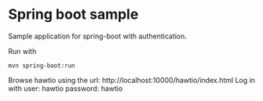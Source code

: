 # Spring boot sample

Sample application for spring-boot with authentication.

Run with

    mvn spring-boot:run

Browse hawtio using the url: http://localhost:10000/hawtio/index.html
Log in with user: hawtio password: hawtio
